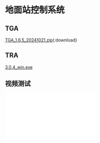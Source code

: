 # 地面站控制系统

## TGA

[TGA_1.6.5_20241021.zip](TGA_1.6.5_20241021.zip){:download}

## TRA

<!-- <a href="http://gofile.me/4c5xO/FL2AGcXjf" download>点击下载 TRA_3.0.4.exe</a> -->

[3.0.4_win.exe](http://gofile.me/4c5xO/FL2AGcXjf)


## 视频测试

<iframe src="//player.bilibili.com/player.html?isOutside=true&aid=744792527&bvid=BV1Wr4y1d7oE&cid=1236350702&p=1" scrolling="no" border="0" frameborder="no" framespacing="0" allowfullscreen="true"></iframe>

<!-- [3.0.4_win.exe](TRA_3.0.4.exe){:download} -->

<!-- [Tga](https://www.baidu.com/) 链接语法 -->

<!-- [下载 TGA_1.6.5_20241021](TGA_1.6.5_20241021.zip) -->

<!-- <a href="docs/TGA_1.6.5_20241021.zip" download>点击下载 TGA_1.6.5_20241021.zip</a> -->

<!-- <a href="docs/Test.jpg" download>点击下载 Test.jpg </a> -->

<!-- [下载 Test.jpg](Test.jpg){:download} -->

